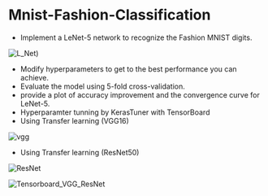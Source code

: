 # Mnist-Fashion-Classification

 * Implement a LeNet-5 network to recognize the Fashion MNIST digits.
 
![L_Net](https://user-images.githubusercontent.com/65713718/208271146-4fb2e7bb-edb5-4372-87b6-6fe0e4b5db83.png))
 * Modify hyperparameters to get to the best performance you can achieve. 
 * Evaluate the model using 5-fold cross-validation.
 * provide a plot of accuracy improvement and the convergence curve for LeNet-5. 
 * Hyperparamter tunning by KerasTuner with TensorBoard
 * Using Transfer learning (VGG16) 
 
 
 ![vgg](https://user-images.githubusercontent.com/65713718/208270978-d2611905-f535-42e6-94c9-8b20c48127e2.png)



* Using Transfer learning (ResNet50)


![ResNet](https://user-images.githubusercontent.com/65713718/208271058-38ad6cd8-62fb-435d-ad3d-526768e16d54.png)



![Tensorboard_VGG_ResNet](https://user-images.githubusercontent.com/65713718/208271116-0fca91d2-4499-4220-8801-4ad407723249.png)

